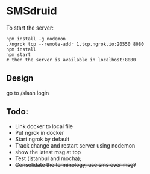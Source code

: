 # SMSdruid

To start the server: 

```
npm install -g nodemon
./ngrok tcp --remote-addr 1.tcp.ngrok.io:20550 8080
npm install
npm start
# then the server is available in localhost:8080
```

## Design
go to /slash login

## Todo: 


* Link docker to local file
* Put ngrok in docker
* Start ngrok by default
* Track change and restart server using nodemon
* show the latest msg at top
* Test (istanbul and mocha);
* ~~Consolidate the terminology, use sms over msg?~~